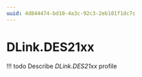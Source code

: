 ```yaml
---
uuid: 4d844474-bd10-4a3c-92c3-2eb101f1dc7c
---
```



# DLink.DES21xx


<!-- prettier-ignore -->
!!! todo
    Describe *DLink.DES21xx* profile

